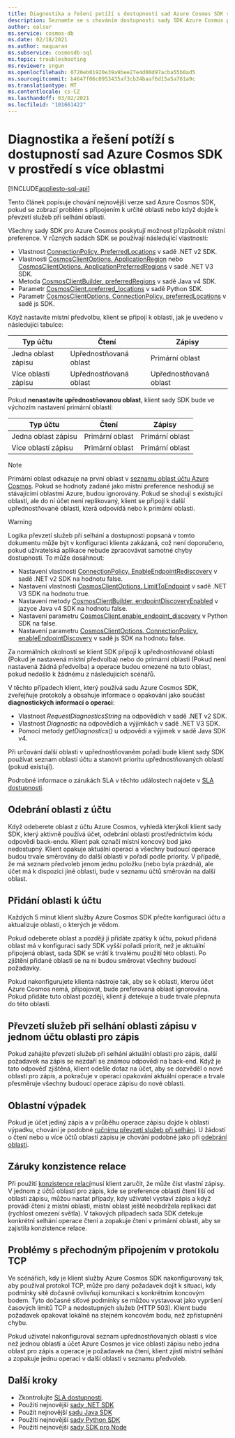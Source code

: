 ```yaml
---
title: Diagnostika a řešení potíží s dostupností sad Azure Cosmos SDK v prostředí s více oblastmi
description: Seznamte se s chováním dostupnosti sady SDK Azure Cosmos při provozu ve více regionálních prostředích.
author: ealsur
ms.service: cosmos-db
ms.date: 02/18/2021
ms.author: maquaran
ms.subservice: cosmosdb-sql
ms.topic: troubleshooting
ms.reviewer: sngun
ms.openlocfilehash: 0720eb01920e39a9bee27e4d00d97acba55b0ad5
ms.sourcegitcommit: b4647f06c0953435af3cb24baaf6d15a5a761a9c
ms.translationtype: MT
ms.contentlocale: cs-CZ
ms.lasthandoff: 03/02/2021
ms.locfileid: "101661422"
---
```

# <a name="diagnose-and-troubleshoot-the-availability-of-azure-cosmos-sdks-in-multiregional-environments"></a>Diagnostika a řešení potíží s dostupností sad Azure Cosmos SDK v prostředí s více oblastmi
[!INCLUDE[appliesto-sql-api](includes/appliesto-sql-api.md)]

Tento článek popisuje chování nejnovější verze sad Azure Cosmos SDK, pokud se zobrazí problém s připojením k určité oblasti nebo když dojde k převzetí služeb při selhání oblasti.

Všechny sady SDK pro Azure Cosmos poskytují možnost přizpůsobit místní preference. V různých sadách SDK se používají následující vlastnosti:

* Vlastnost [ConnectionPolicy. PreferredLocations](/dotnet/api/microsoft.azure.documents.client.connectionpolicy.preferredlocations) v sadě .NET v2 SDK.
* Vlastnosti [CosmosClientOptions. ApplicationRegion](/dotnet/api/microsoft.azure.cosmos.cosmosclientoptions.applicationregion) nebo [CosmosClientOptions. ApplicationPreferredRegions](/dotnet/api/microsoft.azure.cosmos.cosmosclientoptions.applicationpreferredregions) v sadě .NET V3 SDK.
* Metoda [CosmosClientBuilder. preferredRegions](/java/api/com.azure.cosmos.cosmosclientbuilder.preferredregions) v sadě Java v4 SDK.
* Parametr [CosmosClient.preferred_locations](/python/api/azure-cosmos/azure.cosmos.cosmos_client.cosmosclient) v sadě Python SDK.
* Parametr [CosmosClientOptions. ConnectionPolicy. preferredLocations](/javascript/api/@azure/cosmos/connectionpolicy#preferredlocations) v sadě js SDK.

Když nastavíte místní předvolbu, klient se připojí k oblasti, jak je uvedeno v následující tabulce:

|Typ účtu |Čtení |Zápisy |
|------------------------|--|--|
| Jedna oblast zápisu | Upřednostňovaná oblast | Primární oblast  |
| Více oblastí zápisu | Upřednostňovaná oblast | Upřednostňovaná oblast  |

Pokud **nenastavíte upřednostňovanou oblast**, klient sady SDK bude ve výchozím nastavení primární oblastí:

|Typ účtu |Čtení |Zápisy |
|------------------------|--|--|
| Jedna oblast zápisu | Primární oblast | Primární oblast |
| Více oblastí zápisu | Primární oblast  | Primární oblast  |

> [!NOTE]
> Primární oblast odkazuje na první oblast v [seznamu oblast účtu Azure Cosmos](distribute-data-globally.md).
> Pokud se hodnoty zadané jako místní preference neshodují se stávajícími oblastmi Azure, budou ignorovány. Pokud se shodují s existující oblastí, ale do ní účet není replikovaný, klient se připojí k další upřednostňované oblasti, která odpovídá nebo k primární oblasti.

> [!WARNING]
> Logika převzetí služeb při selhání a dostupnosti popsaná v tomto dokumentu může být v konfiguraci klienta zakázaná, což není doporučeno, pokud uživatelská aplikace nebude zpracovávat samotné chyby dostupnosti. To může dosáhnout:
>
> * Nastavení vlastnosti [ConnectionPolicy. EnableEndpointRediscovery](/dotnet/api/microsoft.azure.documents.client.connectionpolicy.enableendpointdiscovery) v sadě .NET v2 SDK na hodnotu false.
> * Nastavení vlastnosti [CosmosClientOptions. LimitToEndpoint](/dotnet/api/microsoft.azure.cosmos.cosmosclientoptions.limittoendpoint) v sadě .NET V3 SDK na hodnotu true.
> * Nastavení metody [CosmosClientBuilder. endpointDiscoveryEnabled](/java/api/com.azure.cosmos.cosmosclientbuilder.endpointdiscoveryenabled) v jazyce Java v4 SDK na hodnotu false.
> * Nastavení parametru [CosmosClient.enable_endpoint_discovery](/python/api/azure-cosmos/azure.cosmos.cosmos_client.cosmosclient) v Python SDK na false.
> * Nastavení parametru [CosmosClientOptions. ConnectionPolicy. enableEndpointDiscovery](/javascript/api/@azure/cosmos/connectionpolicy#enableEndpointDiscovery) v sadě js SDK na hodnotu false.

Za normálních okolností se klient SDK připojí k upřednostňované oblasti (Pokud je nastavená místní předvolba) nebo do primární oblasti (Pokud není nastavená žádná předvolba) a operace budou omezené na tuto oblast, pokud nedošlo k žádnému z následujících scénářů.

V těchto případech klient, který používá sadu Azure Cosmos SDK, zveřejňuje protokoly a obsahuje informace o opakování jako součást **diagnostických informací o operaci**:

* Vlastnost *RequestDiagnosticsString* na odpovědích v sadě .NET v2 SDK.
* Vlastnost *Diagnostic* na odpovědích a výjimkách v sadě .NET V3 SDK.
* Pomocí metody *getDiagnostics()* u odpovědí a výjimek v sadě Java SDK v4.

Při určování další oblasti v upřednostňovaném pořadí bude klient sady SDK používat seznam oblastí účtu a stanovit prioritu upřednostňovaných oblastí (pokud existují).

Podrobné informace o zárukách SLA v těchto událostech najdete v [SLA dostupnosti](high-availability.md#slas-for-availability).

## <a name="removing-a-region-from-the-account"></a><a id="remove-region"></a>Odebrání oblasti z účtu

Když odeberete oblast z účtu Azure Cosmos, vyhledá kterýkoli klient sady SDK, který aktivně používá účet, odebrání oblasti prostřednictvím kódu odpovědi back-endu. Klient pak označí místní koncový bod jako nedostupný. Klient opakuje aktuální operaci a všechny budoucí operace budou trvale směrovány do další oblasti v pořadí podle priority. V případě, že má seznam předvoleb jenom jednu položku (nebo byla prázdná), ale účet má k dispozici jiné oblasti, bude v seznamu účtů směrován na další oblast.

## <a name="adding-a-region-to-an-account"></a>Přidání oblasti k účtu

Každých 5 minut klient služby Azure Cosmos SDK přečte konfiguraci účtu a aktualizuje oblasti, o kterých je vědom.

Pokud odeberete oblast a později ji přidáte zpátky k účtu, pokud přidaná oblast má v konfiguraci sady SDK vyšší pořadí priorit, než je aktuální připojená oblast, sada SDK se vrátí k trvalému použití této oblasti. Po zjištění přidané oblasti se na ni budou směrovat všechny budoucí požadavky.

Pokud nakonfigurujete klienta nástroje tak, aby se k oblasti, kterou účet Azure Cosmos nemá, připojovat, bude preferovaná oblast ignorována. Pokud přidáte tuto oblast později, klient ji detekuje a bude trvale přepnuta do této oblasti.

## <a name="fail-over-the-write-region-in-a-single-write-region-account"></a><a id="manual-failover-single-region"></a>Převzetí služeb při selhání oblasti zápisu v jednom účtu oblasti pro zápis

Pokud zahájíte převzetí služeb při selhání aktuální oblasti pro zápis, další požadavek na zápis se nezdaří se známou odpovědí na back-end. Když je tato odpověď zjištěná, klient odešle dotaz na účet, aby se dozvěděl o nové oblasti pro zápis, a pokračuje v operaci opakování aktuální operace a trvale přesměruje všechny budoucí operace zápisu do nové oblasti.

## <a name="regional-outage"></a>Oblastní výpadek

Pokud je účet jediný zápis a v průběhu operace zápisu dojde k oblasti výpadku, chování je podobné [ručnímu převzetí služeb při selhání](#manual-failover-single-region). U žádostí o čtení nebo u více účtů oblastí zápisu je chování podobné jako při [odebrání oblasti](#remove-region).

## <a name="session-consistency-guarantees"></a>Záruky konzistence relace

Při použití [konzistence relací](consistency-levels.md#guarantees-associated-with-consistency-levels)musí klient zaručit, že může číst vlastní zápisy. V jednom z účtů oblastí pro zápis, kde se preference oblasti čtení liší od oblasti zápisu, můžou nastat případy, kdy uživatel vystaví zápis a když provádí čtení z místní oblasti, místní oblast ještě neobdržela replikaci dat (rychlost omezení světla). V takových případech sada SDK detekuje konkrétní selhání operace čtení a zopakuje čtení v primární oblasti, aby se zajistila konzistence relace.

## <a name="transient-connectivity-issues-on-tcp-protocol"></a>Problémy s přechodným připojením v protokolu TCP

Ve scénářích, kdy je klient služby Azure Cosmos SDK nakonfigurovaný tak, aby používal protokol TCP, může pro daný požadavek dojít k situaci, kdy podmínky sítě dočasně ovlivňují komunikaci s konkrétním koncovým bodem. Tyto dočasné síťové podmínky se můžou vystavovat jako vypršení časových limitů TCP a nedostupných služeb (HTTP 503). Klient bude požadavek opakovat lokálně na stejném koncovém bodu, než zpřístupnění chybu.

Pokud uživatel nakonfiguroval seznam upřednostňovaných oblastí s více než jednou oblastí a účet Azure Cosmos je více oblastí zápisu nebo jedna oblast pro zápis a operace je požadavek na čtení, klient zjistí místní selhání a zopakuje jednu operaci v další oblasti v seznamu předvoleb.

## <a name="next-steps"></a>Další kroky

* Zkontrolujte [SLA dostupnosti](high-availability.md#slas-for-availability).
* Použití nejnovější [sady .NET SDK](sql-api-sdk-dotnet-standard.md)
* Použít nejnovější [sadu Java SDK](sql-api-sdk-java-v4.md)
* Použití nejnovější [sady Python SDK](sql-api-sdk-python.md)
* Použití nejnovější [sady SDK pro Node](sql-api-sdk-node.md)

